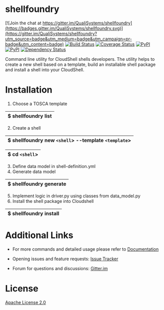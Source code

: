 # shellfoundry

[![Join the chat at https://gitter.im/QualiSystems/shellfoundry](https://badges.gitter.im/QualiSystems/shellfoundry.svg)](https://gitter.im/QualiSystems/shellfoundry?utm_source=badge&utm_medium=badge&utm_campaign=pr-badge&utm_content=badge)
[![Build Status](https://travis-ci.org/QualiSystems/shellfoundry.svg?branch=develop)](https://travis-ci.org/QualiSystems/shellfoundry) [![Coverage Status](https://coveralls.io/repos/github/QualiSystems/shellfoundry/badge.svg?branch=develop)](https://coveralls.io/github/QualiSystems/shellfoundry?branch=develop) [![PyPI](https://img.shields.io/pypi/pyversions/shellfoundry.svg?maxAge=2592000)]() [![PyPI](https://img.shields.io/pypi/v/shellfoundry.svg?maxAge=2592000)]()
[![Dependency Status](https://dependencyci.com/github/QualiSystems/shellfoundry/badge)](https://dependencyci.com/github/QualiSystems/shellfoundry)

Command line utility for CloudShell shells developers. The utility helps to create a new shell based on a template,
build an installable shell package and install a shell into your CloudShell.

# Installation

1. Choose a TOSCA template

| $ shellfoundry list   |
|-----------------------|

2. Create a shell

| $ shellfoundry new `<shell`> --template `<template`>  |
|-------------------------------------------------------|


| $ cd `<shell`> |
|----------------|

3. Define data model in shell-definition.yml
4. Generate data model

| $ shellfoundry generate  |
|--------------------------|

5. Implement logic in driver.py using classes from data_model.py
6. Install the shell package into Cloudshell

|  $ shellfoundry install   |
|---------------------------|



# Additional Links

- For more commands and detailed usage please refer to [Documentation](docs/readme.md)

- Opening issues and feature requests: [Issue Tracker](https://github.com/QualiSystems/shellfoundry/issues)

- Forum for questions and discussions: [Gitter.im](https://gitter.im/QualiSystems/shellfoundry)

# License
[Apache License 2.0](https://github.com/QualiSystems/shellfoundry/blob/master/LICENSE)


